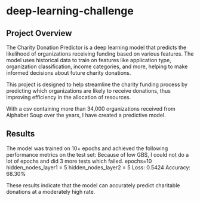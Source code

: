 # deep-learning-challenge

## Project Overview
The Charity Donation Predictor is a deep learning model that predicts the likelihood of organizations receiving funding based on various features. The model uses historical data to train on features like application type, organization classification, income categories, and more, helping to make informed decisions about future charity donations.

This project is designed to help streamline the charity funding process by predicting which organizations are likely to receive donations, thus improving efficiency in the allocation of resources.

With a csv containing more than 34,000 organizations received from Alphabet Soup over the years, I have created a predictive model. 

## Results
The model was trained on 10+ epochs and achieved the following performance metrics on the test set:
Because of low GBS, I could not do a lot of epochs and did 3 more tests which failed. 
epochs=10
hidden_nodes_layer1 = 5
hidden_nodes_layer2 = 5
Loss: 0.5424
Accuracy: 68.30%

These results indicate that the model can accurately predict charitable donations at a moderately high rate.

